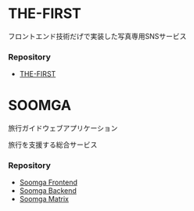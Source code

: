 # THE-FIRST
フロントエンド技術だげで実装した写真専用SNSサービス

### Repository
- [THE-FIRST](https://github.com/THE-FIRST-DANCE/the-first)


# SOOMGA
旅行ガイドウェブアプリケーション

旅行を支援する総合サービス

### Repository
- [Soomga Frontend](https://github.com/THE-FIRST-DANCE/soomga-frontend)
- [Soomga Backend](https://github.com/THE-FIRST-DANCE/soomga-backend)
- [Soomga Matrix](https://github.com/THE-FIRST-DANCE/soomga-matrix)

